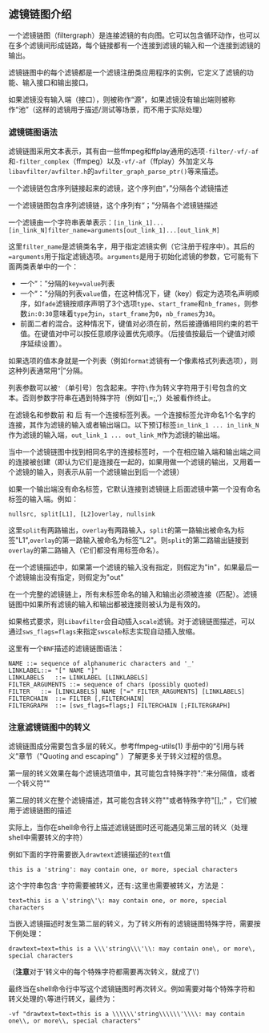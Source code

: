 ## 滤镜链图介绍 ##
一个滤镜链图（filtergraph）是连接滤镜的有向图。它可以包含循环动作，也可以在多个滤镜间形成链路，每个链接都有一个连接到滤镜的输入和一个连接到滤镜的输出。

滤镜链图中的每个滤镜都是一个滤镜注册类应用程序的实例，它定义了滤镜的功能、输入接口和输出接口。

如果滤镜没有输入端（接口），则被称作“源”，如果滤镜没有输出端则被称作“池”（这样的滤镜用于描述/测试等场景，而不用于实际处理）

### 滤镜链图语法 ###
滤镜链图采用文本表示，其有由一些ffmpeg和ffplay通用的选项`-filter/-vf/-af`和`-filter_complex`（ffmpeg）以及`-vf/-af`（ffplay）外加定义与`libavfilter/avfilter.h`的`avfilter_graph_parse_ptr()`等来描述。

一个滤镜链包含序列链接起来的滤镜，这个序列由“，”分隔各个滤镜描述

一个滤镜链图包含序列滤镜链，这个序列有“；”分隔各个滤镜链描述

一个滤镜由一个字符串表单表示：` [in_link_1]...[in_link_N]filter_name=arguments[out_link_1]...[out_link_M] `

这里`filter_name`是滤镜类名字，用于指定滤镜实例（它注册于程序中）。其后的`=arguments`用于指定滤镜选项。`arguments`是用于初始化滤镜的参数，它可能有下面两类表单中的一个：

- 一个“：”分隔的`key=value`列表
- 一个“：”分隔的列表`value`值，在这种情况下，键（key）假定为选项名声明顺序，如`fade`滤镜按顺序声明了3个选项`type`、`start_frame`和`nb_frames`，则参数`in:0:30`意味着`type`为`in`，`start_frame`为`0`，`nb_frames`为`30`。
- 前面二者的混合。这种情况下，键值对必须在前，然后接遵循相同约束的若干值。在键值对中可以按任意顺序设置优先顺序。（后接值按最后一个键值对顺序延续设置）。

如果选项的值本身就是一个列表（例如`format`滤镜有一个像素格式列表选项），则这种列表通常用“|”分隔。

列表参数可以被`'`（单引号）包含起来。字符`\`作为转义字符用于引号包含的文本。否则参数字符串在遇到特殊字符（例如'[]=;,'）处被看作终止。

在滤镜名和参数前 和 后 有一个连接标签列表。一个连接标签允许命名1个名字的连接，其作为滤镜的输入或者输出端口。以下预订标签`in_link_1 ... in_link_N`作为滤镜的输入端，`out_link_1 ... out_link_M`作为滤镜的输出端。

当中一个滤镜链图中找到相同名字的连接标签时，一个在相应输入端和输出端之间的连接被创建（即认为它们是连接在一起的，如果用做一个滤镜的输出，又用着一个滤镜的输入，则表示从前一个滤镜输出到后一个滤镜）

如果一个输出端没有命名标签，它默认连接到滤镜链上后面滤镜中第一个没有命名标签的输入端。例如：

	nullsrc, split[L1], [L2]overlay, nullsink
这里`split`有两路输出，`overlay`有两路输入，`split`的第一路输出被命名为标签"L1",`overlay`的第一路输入被命名为标签"L2"。则`split`的第二路输出链接到`overlay`的第二路输入（它们都没有用标签命名）。

在一个滤镜描述中，如果第一个滤镜的输入没有指定，则假定为"in"，如果最后一个滤镜输出没有指定，则假定为"out"

在一个完整的滤镜链上，所有未标签命名的输入和输出必须被连接（匹配）。滤镜链图中如果所有滤镜的输入和输出都被连接则被认为是有效的。

如果格式要求，则`Libavfilter`会自动插入`scale`滤镜。对于滤镜链图描述，可以通过`sws_flags=flags`来指定`swscale`标志实现自动插入放缩。

这里有一个`BNF`描述的滤镜链图语法：

    NAME ::= sequence of alphanumeric characters and '_'
    LINKLABEL::= "[" NAME "]"
    LINKLABELS   ::= LINKLABEL [LINKLABELS]
    FILTER_ARGUMENTS ::= sequence of chars (possibly quoted)
    FILTER   ::= [LINKLABELS] NAME ["=" FILTER_ARGUMENTS] [LINKLABELS]
    FILTERCHAIN  ::= FILTER [,FILTERCHAIN]
    FILTERGRAPH  ::= [sws_flags=flags;] FILTERCHAIN [;FILTERGRAPH]

### 注意滤镜链图中的转义 ###
滤镜链图成分需要包含多层的转义。参考ffmpeg-utils(1) 手册中的“引用与转义”章节（"Quoting and escaping" ）了解更多关于转义过程的信息。

第一层的转义效果在每个滤镜选项值中，其可能包含特殊字符":"来分隔值，或者一个转义符"\"

第二层的转义在整个滤镜描述，其可能包含转义符"\"或者特殊字符"[],;" ，它们被用于滤镜链图的描述

实际上，当你在shell命令行上描述滤镜链图时还可能遇见第三层的转义（处理shell中需要转义的字符）

例如下面的字符需要嵌入`drawtext`滤镜描述的`text`值

    this is a 'string': may contain one, or more, special characters
这个字符串包含`'`字符需要被转义，还有`:`这里也需要被转义，方法是：

    text=this is a \'string\'\: may contain one, or more, special characters

当嵌入滤镜描述时发生第二层的转义，为了转义所有的滤镜链图特殊字符，需要按下例处理：

    drawtext=text=this is a \\\'string\\\'\\: may contain one\, or more\, special characters

（**注意**对于\'转义中的每个特殊字符都需要再次转义，就成了\\\')

最终当在shell命令行中写这个滤镜链图时再次转义。例如需要对每个特殊字符和转义处理的`\`等进行转义，最终为：
    
    -vf "drawtext=text=this is a \\\\\\'string\\\\\\'\\\\: may contain one\\, or more\\, special characters"